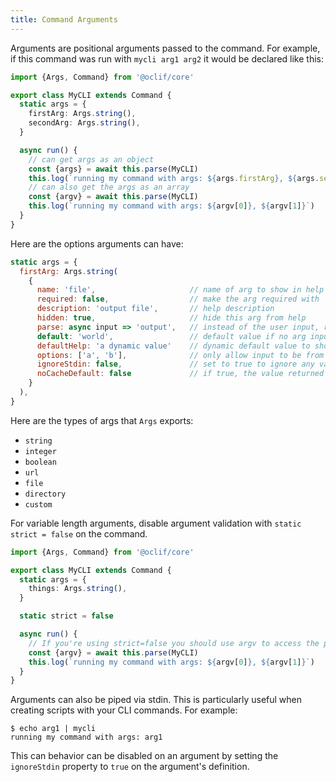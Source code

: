 ```yaml
---
title: Command Arguments
---
```


Arguments are positional arguments passed to the command. For example, if this command was run with `mycli arg1 arg2` it would be declared like this:

```typescript
import {Args, Command} from '@oclif/core'

export class MyCLI extends Command {
  static args = {
    firstArg: Args.string(),
    secondArg: Args.string(),
  }

  async run() {
    // can get args as an object
    const {args} = await this.parse(MyCLI)
    this.log(`running my command with args: ${args.firstArg}, ${args.secondArg}`)
    // can also get the args as an array
    const {argv} = await this.parse(MyCLI)
    this.log(`running my command with args: ${argv[0]}, ${argv[1]}`)
  }
}
```

Here are the options arguments can have:
```js
static args = {
  firstArg: Args.string(
    {
      name: 'file',                     // name of arg to show in help and reference with args[name]
      required: false,                  // make the arg required with `required: true`
      description: 'output file',       // help description
      hidden: true,                     // hide this arg from help
      parse: async input => 'output',   // instead of the user input, return a different value
      default: 'world',                 // default value if no arg input. Can also be an async function.
      defaultHelp: 'a dynamic value'    // dynamic default value to show in help output (e.g. current working directory). Can be an async function that returns a string or undefined
      options: ['a', 'b'],              // only allow input to be from a discrete set
      ignoreStdin: false,               // set to true to ignore any value provided by stdin
      noCacheDefault: false             // if true, the value returned by defaultHelp will not be cached in the oclif.manifest.json.
    }
  ),
}
```

Here are the types of args that `Args` exports:
- `string`
- `integer`
- `boolean`
- `url`
- `file`
- `directory`
- `custom`

For variable length arguments, disable argument validation with `static strict = false` on the command.

```typescript
import {Args, Command} from '@oclif/core'

export class MyCLI extends Command {
  static args = {
    things: Args.string(),
  }

  static strict = false

  async run() {
    // If you're using strict=false you should use argv to access the provided args.
    const {argv} = await this.parse(MyCLI)
    this.log(`running my command with args: ${argv[0]}, ${argv[1]}`)
  }
}
```

Arguments can also be piped via stdin. This is particularly useful when creating scripts with your CLI commands. For example:

```
$ echo arg1 | mycli
running my command with args: arg1
```

This can behavior can be disabled on an argument by setting the `ignoreStdin` property to `true` on the argument's definition.
